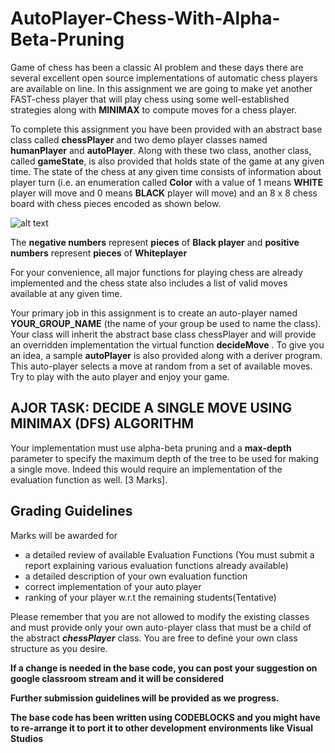 # AutoPlayer-Chess-With-Alpha-Beta-Pruning

Game of chess has been a classic AI problem and these days there are several excellent open source
implementations of automatic chess players are available on line. In this assignment we are going to make
yet another FAST-chess player that will play chess using some well-established strategies along with
**MINIMAX** to compute moves for a chess player. 

To complete this assignment you have been provided with an abstract base class called **chessPlayer** and two
demo player classes named **humanPlayer** and **autoPlayer**. Along with these two class, another class, called
**gameState**, is also provided that holds state of the game at any given time. The state of the chess at any
given time consists of information about player turn (i.e. an enumeration called **Color** with a value of 1 means
**WHITE** player will move and 0 means **BLACK** player will move) and an 8 x 8 chess board with chess pieces
encoded as shown below. 


![alt text](https://github.com/fazeelkhalid/Chess-With-Alpha-Beta-Pruning/blob/main/Images/board1.png)



The **negative numbers** represent **pieces** of **Black player** and **positive numbers** represent **pieces** of **Whiteplayer**

For your convenience, all major functions for playing chess are already implemented and the chess state also
includes a list of valid moves available at any given time. 

Your primary job in this assignment is to create an auto-player named **YOUR_GROUP_NAME** (the name of
your group be used to name the class). Your class will inherit the abstract base class chessPlayer and will
provide an overridden implementation the virtual function **decideMove** .
To give you an idea, a sample **autoPlayer** is also provided along with a deriver program. This auto-player
selects a move at random from a set of available moves. Try to play with the auto player and enjoy your
game. 

## AJOR TASK: DECIDE A SINGLE MOVE USING MINIMAX (DFS) ALGORITHM
Your implementation must use alpha-beta pruning and a **max-depth** parameter to specify the maximum
depth of the tree to be used for making a single move. Indeed this would require an implementation of the
evaluation function as well. [3 Marks]. 

## Grading Guidelines
Marks will be awarded for 

* a detailed review of available Evaluation Functions (You must submit a report explaining various
evaluation functions already available)
* a detailed description of your own evaluation function 
* correct implementation of your auto player 
* ranking of your player w.r.t the remaining students(Tentative)


Please remember that you are not allowed to modify the existing classes and must provide only your own
auto-player class that must be a child of the abstract ***chessPlayer*** class. You are free to define your own class
structure as you desire. 



**If a change is needed in the base code, you can post your suggestion on google classroom stream and it will be considered**

**Further submission guidelines will be provided as we progress.**

**The base code has been written using CODEBLOCKS and you might have to re-arrange it to port it to other development environments like Visual Studios**